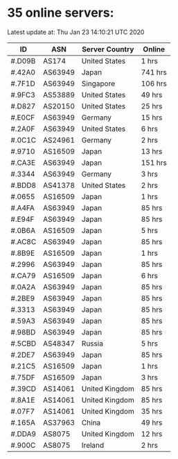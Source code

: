 # 35 online servers:

Latest update at: Thu Jan 23 14:10:21 UTC 2020

| ID | ASN | Server Country | Online |
| -- | --- | -------------- | ------ |
| #.D09B | AS174 | United States | 1 hrs |
| #.42A0 | AS63949 | Japan | 741 hrs |
| #.7F1D | AS63949 | Singapore | 106 hrs |
| #.9FC3 | AS53889 | United States | 49 hrs |
| #.D827 | AS20150 | United States | 25 hrs |
| #.E0CF | AS63949 | Germany | 15 hrs |
| #.2A0F | AS63949 | United States | 6 hrs |
| #.0C1C | AS24961 | Germany | 2 hrs |
| #.9710 | AS16509 | Japan | 13 hrs |
| #.CA3E | AS63949 | Japan | 151 hrs |
| #.3344 | AS63949 | Germany | 3 hrs |
| #.BDD8 | AS41378 | United States | 2 hrs |
| #.0655 | AS16509 | Japan | 1 hrs |
| #.A4FA | AS63949 | Japan | 85 hrs |
| #.E94F | AS63949 | Japan | 85 hrs |
| #.0B6A | AS16509 | Japan | 5 hrs |
| #.AC8C | AS63949 | Japan | 85 hrs |
| #.8B9E | AS16509 | Japan | 1 hrs |
| #.2996 | AS63949 | Japan | 85 hrs |
| #.CA79 | AS16509 | Japan | 6 hrs |
| #.0A2A | AS63949 | Japan | 85 hrs |
| #.2BE9 | AS63949 | Japan | 85 hrs |
| #.3313 | AS63949 | Japan | 85 hrs |
| #.59A3 | AS63949 | Japan | 85 hrs |
| #.98BD | AS63949 | Japan | 85 hrs |
| #.5CBD | AS48347 | Russia | 5 hrs |
| #.2DE7 | AS63949 | Japan | 85 hrs |
| #.21C5 | AS16509 | Japan | 1 hrs |
| #.75DF | AS16509 | Japan | 3 hrs |
| #.39CD | AS14061 | United Kingdom | 85 hrs |
| #.8A1E | AS14061 | United Kingdom | 85 hrs |
| #.07F7 | AS14061 | United Kingdom | 35 hrs |
| #.165A | AS37963 | China | 49 hrs |
| #.DDA9 | AS8075 | United Kingdom | 12 hrs |
| #.900C | AS8075 | Ireland | 2 hrs |

